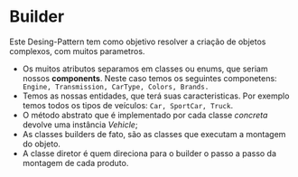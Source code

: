 # Builder

Este Desing-Pattern tem como objetivo resolver a criação de objetos complexos, com muitos parametros.

- Os muitos atributos separamos em classes ou enums, que seriam nossos **components**.
Neste caso temos os seguintes componetens: `` Engine, Transmission, CarType, Colors, Brands.``
- Temos as nossas entidades, que terá suas caracteristicas. Por exemplo temos todos os tipos de veículos: ``Car, SportCar, Truck``.
- O método abstrato que é implementado por cada classe _concreta_ devolve uma instância *Vehicle*;
- As classes builders de fato, são as classes que executam a montagem do objeto.
- A classe diretor é quem direciona para o builder o passo a passo da montagem de cada produto.